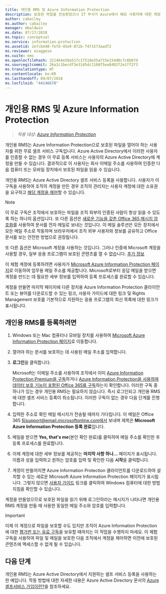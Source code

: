```yaml
---
title: 개인용 RMS 및 Azure Information Protection
description: 보호된 파일을 전송받았으나 IT 부서가 Azure에서 해당 사용자에 대한 계정을 관리하지 않아 인증이 불가능한 사용자를 위한 무료 셀프 서비스 구독인 개인용 RMS에 대한 정보를 제공합니다.
author: cabailey
ms.author: cabailey
manager: mbaldwin
ms.date: 07/17/2018
ms.topic: conceptual
ms.service: information-protection
ms.assetid: 2efcb440-fefd-45e9-872b-f471573aadf2
ms.reviewer: esaggese
ms.suite: ems
ms.openlocfilehash: 321464e50a517c17518e35a715e154d0c7c8b07d
ms.sourcegitcommit: 26a2c1becdf3e3145dc1168f5ea8492f2e1ff2f3
ms.translationtype: HT
ms.contentlocale: ko-KR
ms.lasthandoff: 09/07/2018
ms.locfileid: "44146678"
---
```

# <a name="rms-for-individuals-and-azure-information-protection"></a>개인용 RMS 및 Azure Information Protection

>*적용 대상: [Azure Information Protection](https://azure.microsoft.com/pricing/details/information-protection)*

개인용 RMS는 Azure Information Protection으로 보호된 파일을 열어야 하는 사용자를 위한 무료 셀프 서비스 구독입니다. Azure Active Directory에서 이러한 사용자를 인증할 수 없는 경우 이 무료 등록 서비스는 사용자의 Azure Active Directory에 계정을 만들 수 있습니다. 결과적으로 이 사용자는 회사 이메일 주소를 사용하여 인증한 다음 컴퓨터 또는 모바일 장치에서 보호된 파일을 읽을 수 있습니다.

개인용 RMS는 Azure Active Directory 셀프 서비스 등록을 사용합니다. 사용자가 이 구독을 사용하여 조직의 계정을 만든 경우 조직의 관리자는 사용자 계정에 대한 소유권을 요구하고 [해당 계정을 제어](/active-directory/domains-admin-takeover#external-admin-takeover)할 수 있습니다. 


> [!NOTE]
> 이 무료 구독은 조직에서 보호하는 파일을 조직 외부의 인증된 사람이 항상 읽을 수 있도록 하는 하나의 옵션입니다. 또 다른 옵션은 [새로운 기능을 갖춘 Office 365 메시지 암호화](https://support.office.com/article/7ff0c040-b25c-4378-9904-b1b50210d00e)를 사용하여 문서를 전자 메일로 보내는 것입니다. 이 메일 솔루션은 모든 장치에서 모든 메일 주소로 작동하며 브라우저에서 조직 외부 사용자와 정보를 공유하고 Office 문서를 보는 안전한 방법으로 권장됩니다.
> 
> 또 다른 옵션은 Microsoft 계정을 사용하는 것입니다. 그러나 인증에 Microsoft 계정을 사용할 경우, 일부 응용 프로그램이 보호된 콘텐츠를 열 수 없습니다. [추가 정보](secure-collaboration-documents.md#supported-scenarios-for-opening-protected-documents) 

이 체험 계정에 등록하려면 사용자가 [Microsoft Azure Information Protection 페이지](https://aka.ms/rms-signup)로 이동하여 업무용 메일 주소를 제공합니다. Microsoft로부터 응답 메일을 받으면 계정을 만드는 데 필요한 세부 정보를 입력하여 등록 프로세스를 완료할 수 있습니다. 

계정을 만들면 마지막 페이지에 다른 장치용 Azure Information Protection 클라이언트 또는 뷰어를 다운로드할 수 있는 링크, 사용자 가이드에 대한 링크 및 Rights Management 보호를 기본적으로 지원하는 응용 프로그램의 최신 목록에 대한 링크가 표시됩니다. 

## <a name="to-sign-up-for-rms-for-individuals"></a>개인용 RMS를 등록하려면

1. Windows 또는 Mac 컴퓨터나 모바일 장치를 사용하여 [Microsoft Azure Information Protection 페이지](https://aka.ms/rms-signup)로 이동합니다.

2. 열어야 하는 문서를 보호하는 데 사용된 메일 주소를 입력합니다.

3. **로그인**을 클릭합니다.

    Microsoft는 이메일 주소를 사용하여 조직에서 이미 [Azure Information Protection Premium을 구독](https://www.microsoft.com/cloud-platform/azure-information-protection-pricing)하거나 [Azure Information Protection을 사용하여 데이터 보호 기능이 포함된 Office 365를 구독](http://download.microsoft.com/download/E/C/F/ECF42E71-4EC0-48FF-AA00-577AC14D5B5C/Azure_Information_Protection_licensing_datasheet_EN-US.pdf)하는지 확인합니다. 이러한 구독 중 하나가 있는 경우 개인용 RMS는 필요하지 않습니다. 즉시 로그인되고 개인용 RMS에 대한 셀프 서비스 등록이 취소됩니다. 이러한 구독이 없는 경우 다음 단계를 진행합니다.

4. 입력한 주소로 확인 메일 메시지가 전송될 때까지 기다립니다. 이 메일은 Office 365 팀support@email.microsoftonline.com에서 보내며 제목은 **Microsoft Azure Information Protection 등록 완료**입니다.

5. 메일을 받으면 **Yes, that's me**(본인 확인 완료)를 클릭하여 메일 주소를 확인한 후 등록 프로세스를 완료합니다.

6. 이제 계정에 대한 세부 정보를 제공하는 **마지막 사항 하나...** 페이지가 표시됩니다. 이름과 성을 입력하고 원하는 암호를 입력 및 확인한 다음 **시작**을 클릭합니다.

7. 계정이 만들어지면 Azure Information Protection 클라이언트를 다운로드하여 설치할 수 있는 새로운 Microsoft Azure Information Protection 페이지가 표시됩니다. 그렇지 않으면 [사용자 가이드](./rms-client/client-user-guide.md) 링크를 클릭하여 Windows 컴퓨터에 대한 방법 지침을 확인할 수 있습니다.

계정을 만들었으므로 보호된 파일을 읽기 위해 로그인하라는 메시지가 나타나면 개인용 RMS 계정을 만들 때 사용한 동일한 메일 주소와 암호를 입력합니다.

> [!IMPORTANT]
> 이제 이 계정으로 파일을 보호할 수도 있지만 조직이 Azure Information Protection에 대한 [평가판 또는 유료 구독](https://azure.microsoft.com/pricing/details/information-protection/)을 보유할 때까지는 이 작업을 수행하지 마세요. 이 체험 구독을 사용하여 파일 및 메일을 보호한 다음 조직에서 계정을 제어하면 이전에 보호된 콘텐츠에 액세스할 수 없게 될 수 있습니다.


## <a name="next-steps"></a>다음 단계
개인용 RMS는 Azure Active Directory에서 지원하는 셀프 서비스 등록을 사용하는 한 예입니다. 작동 방법에 대한 자세한 내용은 Azure Active Directory 문서의 [Azure 셀프서비스 가입이란?](/active-directory/active-directory-self-service-signup)을 참조하세요.

